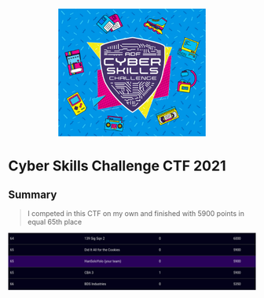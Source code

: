 <p align="center"><img src="logo.png" width="300"></p>

# Cyber Skills Challenge CTF 2021

## Summary
> I competed in this CTF on my own and finished with 5900 points in equal 65th place

<p align="center"><img src="scoreboard.png"></p>

